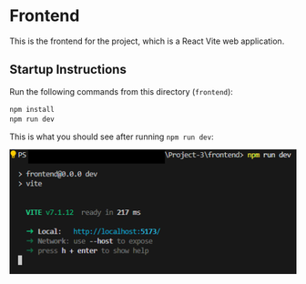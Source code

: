 # Frontend

This is the frontend for the project, which is a React Vite web application.

## Startup Instructions

Run the following commands from this directory (`frontend`):

```bash
npm install
npm run dev
```

This is what you should see after running `npm run dev`:

![Screenshot of a terminal after running the provided command(s)](../assets/images/frontend_start.png)
